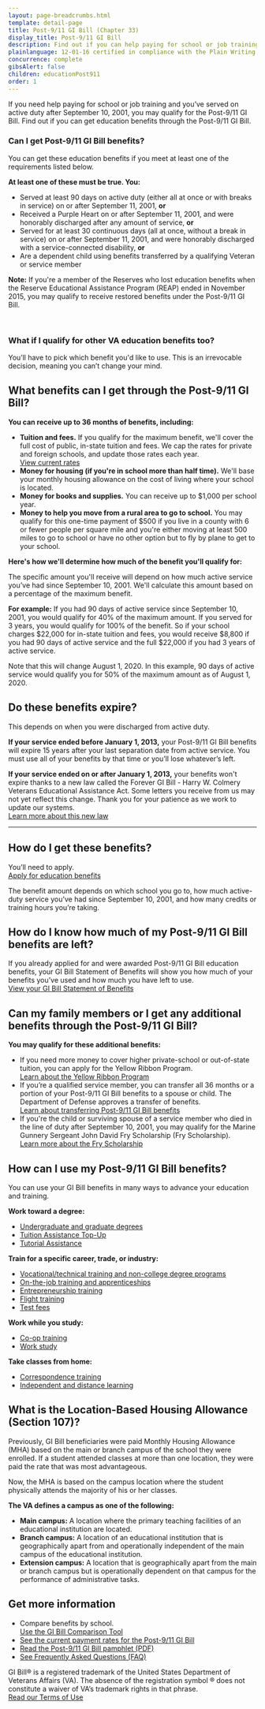 ```yaml
---
layout: page-breadcrumbs.html
template: detail-page
title: Post-9/11 GI Bill (Chapter 33)
display_title: Post-9/11 GI Bill
description: Find out if you can help paying for school or job training through the Post-9/11 GI Bill (Chapter 33). You may qualify if you served on active duty after September 10, 2001, or if you're the qualified spouse or dependent child of a Veteran who meets these service requirements.
plainlanguage: 12-01-16 certified in compliance with the Plain Writing Act now
concurrence: complete
gibsAlert: false
children: educationPost911
order: 1
---
```


<div itemscope itemtype="http://schema.org/FAQPage">
<div itemprop="description" class="va-introtext">

If you need help paying for school or job training and you’ve served on active duty after September 10, 2001, you may qualify for the Post-9/11 GI Bill. Find out if you can get education benefits through the Post-9/11 GI Bill.

</div>

<div class="feature" markdown="0">
<div itemscope itemtype="http://schema.org/Question">

<h3 itemprop="name">Can I get Post-9/11 GI Bill benefits?</h3>
<div itemprop="acceptedAnswer" itemscope itemtype="http://schema.org/Answer">
<div itemprop="text">

You can get these education benefits if you meet at least one of the requirements listed below.

**At least one of these must be true. You:**

- Served at least 90 days on active duty (either all at once or with breaks in service) on or after September 11, 2001, **or**
- Received a Purple Heart on or after September 11, 2001, and were honorably discharged after any amount of service, **or**
- Served for at least 30 continuous days (all at once, without a break in service) on or after September 11, 2001, and were honorably discharged with a service-connected disability, **or**
- Are a dependent child using benefits transferred by a qualifying Veteran or service member

**Note:** If you're a member of the Reserves who lost education benefits when the Reserve Educational Assistance Program (REAP) ended in November 2015, you may qualify to receive restored benefits under the Post-9/11 GI Bill.

</div>
</div>
</div>

<br>
<div itemscope itemtype="http://schema.org/Question">

<h3 itemprop="name">What if I qualify for other VA education benefits too?</h3>
<div itemprop="acceptedAnswer" itemscope itemtype="http://schema.org/Answer">
<div itemprop="text">

You’ll have to pick which benefit you'd like to use. This is an irrevocable decision, meaning you can’t change your mind.

</div>
</div>
</div>
</div>

<div itemscope itemtype="http://schema.org/Question">

<h2 itemprop="name">What benefits can I get through the Post-9/11 GI Bill?</h2>
<div itemprop="acceptedAnswer" itemscope itemtype="http://schema.org/Answer">
<div itemprop="text">

**You can receive up to 36 months of benefits, including:**

- **Tuition and fees.** If you qualify for the maximum benefit, we'll cover the full cost of public, in-state tuition and fees. We cap the rates for private and foreign schools, and update those rates each year.<br>
  [ View current rates](https://www.benefits.va.gov/GIBILL/resources/benefits_resources/rates/ch33/ch33rates080118.asp)
- **Money for housing (if you're in school more than half time).** We'll base your monthly housing allowance on the cost of living where your school is located.
- **Money for books and supplies.** You can receive up to \$1,000 per school year.
- **Money to help you move from a rural area to go to school.** You may qualify for this one-time payment of \$500 if you live in a county with 6 or fewer people per square mile and you're either moving at least 500 miles to go to school or have no other option but to fly by plane to get to your school.

**Here's how we'll determine how much of the benefit you'll qualify for:**

The specific amount you'll receive will depend on how much active service you’ve had since September 10, 2001. We'll calculate this amount based on a percentage of the maximum benefit.

**For example:** If you had 90 days of active service since September 10, 2001, you would qualify for 40% of the maximum amount. If you served for 3 years, you would qualify for 100% of the benefit. So if your school charges $22,000 for in-state tuition and fees, you would receive $8,800 if you had 90 days of active service and the full \$22,000 if you had 3 years of active service.

Note that this will change August 1, 2020. In this example, 90 days of active service would qualify you for 50% of the maximum amount as of August 1, 2020.

</div>
</div>
</div>

<div itemscope itemtype="http://schema.org/Question">

<h2 itemprop="name">Do these benefits expire?</h2>
<div itemprop="acceptedAnswer" itemscope itemtype="http://schema.org/Answer">
<div itemprop="text">

This depends on when you were discharged from active duty.

**If your service ended before January 1, 2013,** your Post-9/11 GI Bill benefits will expire 15 years after your last separation date from active service. You must use all of your benefits by that time or you’ll lose whatever’s left.

**If your service ended on or after January 1, 2013,** your benefits won't expire thanks to a new law called the Forever GI Bill - Harry W. Colmery Veterans Educational Assistance Act. Some letters you receive from us may not yet reflect this change. Thank you for your patience as we work to update our systems.<br>
[Learn more about this new law](https://www.benefits.va.gov/GIBILL/ForeverGIBill.asp)

</div>
</div>
</div>

---

<div itemscope itemtype="http://schema.org/Question">

<h2 itemprop="name">How do I get these benefits?</h2>
<div itemprop="acceptedAnswer" itemscope itemtype="http://schema.org/Answer">
<div itemprop="text">

You’ll need to apply. <br>
[Apply for education benefits](/education/how-to-apply/)

The benefit amount depends on which school you go to, how much active-duty service you’ve had since September 10, 2001, and how many credits or training hours you’re taking.

</div>
</div>
</div>

<div itemscope itemtype="http://schema.org/Question">
 <h2 itemprop="name">How do I know how much of my Post-9/11 GI Bill benefits are left?</h2>
<div itemprop="acceptedAnswer" itemscope itemtype="http://schema.org/Answer">
<div itemprop="text">

If you already applied for and were awarded Post-9/11 GI Bill education benefits, your GI Bill Statement of Benefits will show you how much of your benefits you’ve used and how much you have left to use. <br>
[View your GI Bill Statement of Benefits](/education/gi-bill/post-9-11/ch-33-benefit)

</div>
</div>
</div>

<div itemscope itemtype="http://schema.org/Question">

<h2 itemprop="name">Can my family members or I get any additional benefits through the Post-9/11 GI Bill?</h2>
<div itemprop="acceptedAnswer" itemscope itemtype="http://schema.org/Answer">
<div itemprop="text">

**You may qualify for these additional benefits:**

- If you need more money to cover higher private-school or out-of-state tuition, you can apply for the Yellow Ribbon Program. <br>
  [Learn about the Yellow Ribbon Program](/education/about-gi-bill-benefits/post-9-11/yellow-ribbon-program/)
- If you’re a qualified service member, you can transfer all 36 months or a portion of your Post-9/11 GI Bill benefits to a spouse or child. The Department of Defense approves a transfer of benefits. <br>
  [Learn about transferring Post-9/11 GI Bill benefits](/education/transfer-post-9-11-gi-bill-benefits/)
- If you're the child or surviving spouse of a service member who died in the line of duty after September 10, 2001, you may qualify for the Marine Gunnery Sergeant John David Fry Scholarship (Fry Scholarship). <br>
  [Learn more about the Fry Scholarship](/education/survivor-dependent-benefits/fry-scholarship/)

</div>
</div>
</div>

<div itemscope itemtype="http://schema.org/Question">

<h2 itemprop="name">How can I use my Post-9/11 GI Bill benefits?</h2>
<div itemprop="acceptedAnswer" itemscope itemtype="http://schema.org/Answer">
<div itemprop="text">

You can use your GI Bill benefits in many ways to advance your education and training.

**Work toward a degree:**

- [Undergraduate and graduate degrees](/education/about-gi-bill-benefits/how-to-use-benefits/undergraduate-graduate-programs/)
- [Tuition Assistance Top-Up](/education/about-gi-bill-benefits/how-to-use-benefits/tuition-assistance-top-up/)
- [Tutorial Assistance](/education/about-gi-bill-benefits/how-to-use-benefits/tutor-assistance/)

**Train for a specific career, trade, or industry:**

- [Vocational/technical training and non-college degree programs](/education/about-gi-bill-benefits/how-to-use-benefits/non-college-degree-programs/)
- [On-the-job training and apprenticeships](/education/about-gi-bill-benefits/how-to-use-benefits/on-the-job-training-apprenticeships/)
- [Entrepreneurship training](/education/about-gi-bill-benefits/how-to-use-benefits/entrepreneurship-training/)
- [Flight training](/education/about-gi-bill-benefits/how-to-use-benefits/flight-training/)
- [Test fees](/education/about-gi-bill-benefits/how-to-use-benefits/test-fees/)

**Work while you study:**

- [Co-op training](/education/about-gi-bill-benefits/how-to-use-benefits/co-op-training/)
- [Work study](/education/about-gi-bill-benefits/how-to-use-benefits/work-study/)

**Take classes from home:**

- [Correspondence training](/education/about-gi-bill-benefits/how-to-use-benefits/correspondence-training/)
- [Independent and distance learning](/education/about-gi-bill-benefits/how-to-use-benefits/online-distance-learning/)

</div>
</div>
</div>

<div itemscope itemtype="http://schema.org/Question">

<h2 temprop="name">What is the Location-Based Housing Allowance (Section 107)?</h2>
<div itemprop="acceptedAnswer" itemscope itemtype="http://schema.org/Answer">
<div itemprop="text">

Previously, GI Bill beneficiaries were paid Monthly Housing Allowance (MHA) based on the main or branch campus of the school they were enrolled. If a student attended classes at more than one location, they were paid the rate that was most advantageous.<br>

Now, the MHA is based on the campus location where the student physically attends the majority of his or her classes.

**The VA defines a campus as one of the following:**

- **Main campus:** A location where the primary teaching facilities of an educational institution are located.
- **Branch campus:** A location of an educational institution that is geographically apart from and operationally independent of the main campus of the educational institution.
- **Extension campus:** A location that is geographically apart from the main or branch campus but is operationally dependent on that campus for the performance of administrative tasks. <br>

<h2 itemprop="name">Get more information</h2>
<div itemprop="acceptedAnswer" itemscope itemtype="http://schema.org/Answer">
<div itemprop="text">

- Compare benefits by school. <br>
  [Use the GI Bill Comparison Tool](/gi-bill-comparison-tool)
- [See the current payment rates for the Post-9/11 GI Bill](/education/benefit-rates/)
- [Read the Post-9/11 GI Bill pamphlet (PDF)](https://www.benefits.va.gov/gibill/docs/pamphlets/ch33_pamphlet.pdf)
- [See Frequently Asked Questions (FAQ)](https://gibill.custhelp.com/app/answers/list)

</div>
</div>
</div>
</div>

GI Bill&reg; is a registered trademark of the United States Department of Veterans Affairs (VA). The absence of the registration symbol &reg; does not constitute a waiver of VA’s trademark rights in that phrase. <br>
[Read our Terms of Use](https://www.benefits.va.gov/GIBILL/Trademark_Terms_of_Use.asp)

